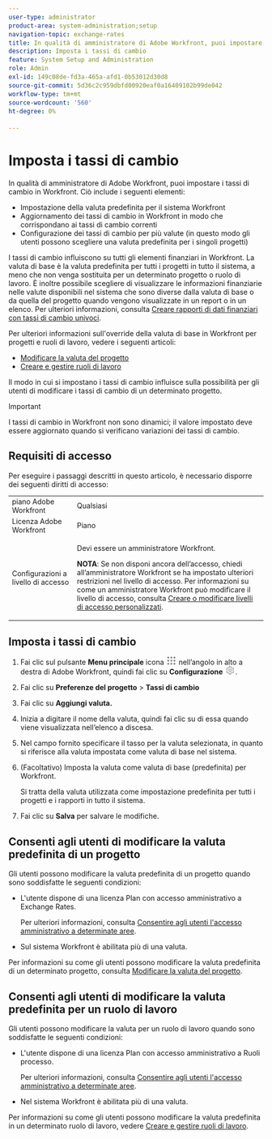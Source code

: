 ```yaml
---
user-type: administrator
product-area: system-administration;setup
navigation-topic: exchange-rates
title: In qualità di amministratore di Adobe Workfront, puoi impostare i tassi di cambio in Workfront.
description: Imposta i tassi di cambio
feature: System Setup and Administration
role: Admin
exl-id: 149c08de-fd3a-465a-afd1-0b53012d30d8
source-git-commit: 5d36c2c959dbfd00920eaf0a16409102b99de042
workflow-type: tm+mt
source-wordcount: '560'
ht-degree: 0%

---
```


# Imposta i tassi di cambio

<!--
<p data-mc-conditions="QuicksilverOrClassic.Draft mode">*** DON'T DELETE, DRAFT OR HIDE THIS ARTICLE. IT IS LINKED TO THE PRODUCT, THROUGH THE CONTEXT SENSITIVE HELP LINKS. **</p>
-->

In qualità di amministratore di Adobe Workfront, puoi impostare i tassi di cambio in Workfront. Ciò include i seguenti elementi:

* Impostazione della valuta predefinita per il sistema Workfront
* Aggiornamento dei tassi di cambio in Workfront in modo che corrispondano ai tassi di cambio correnti
* Configurazione dei tassi di cambio per più valute (in questo modo gli utenti possono scegliere una valuta predefinita per i singoli progetti)

I tassi di cambio influiscono su tutti gli elementi finanziari in Workfront. La valuta di base è la valuta predefinita per tutti i progetti in tutto il sistema, a meno che non venga sostituita per un determinato progetto o ruolo di lavoro. È inoltre possibile scegliere di visualizzare le informazioni finanziarie nelle valute disponibili nel sistema che sono diverse dalla valuta di base o da quella del progetto quando vengono visualizzate in un report o in un elenco. Per ulteriori informazioni, consulta [Creare rapporti di dati finanziari con tassi di cambio univoci](../../../reports-and-dashboards/reports/creating-and-managing-reports/create-financial-data-reports-unique-exchange-rates.md).

Per ulteriori informazioni sull&#39;override della valuta di base in Workfront per progetti e ruoli di lavoro, vedere i seguenti articoli:

* [Modificare la valuta del progetto](../../../manage-work/projects/project-finances/change-project-currency.md)
* [Creare e gestire ruoli di lavoro](../../../administration-and-setup/set-up-workfront/organizational-setup/create-manage-job-roles.md)

Il modo in cui si impostano i tassi di cambio influisce sulla possibilità per gli utenti di modificare i tassi di cambio di un determinato progetto.

>[!IMPORTANT]
>
>I tassi di cambio in Workfront non sono dinamici; il valore impostato deve essere aggiornato quando si verificano variazioni dei tassi di cambio.

## Requisiti di accesso

Per eseguire i passaggi descritti in questo articolo, è necessario disporre dei seguenti diritti di accesso:

<table style="table-layout:auto"> 
 <col> 
 <col> 
 <tbody> 
  <tr> 
   <td role="rowheader">piano Adobe Workfront</td> 
   <td>Qualsiasi</td> 
  </tr> 
  <tr> 
   <td role="rowheader">Licenza Adobe Workfront</td> 
   <td>Piano</td> 
  </tr> 
  <tr> 
   <td role="rowheader">Configurazioni a livello di accesso</td> 
   <td> <p>Devi essere un amministratore Workfront.</p> <p><b>NOTA</b>: Se non disponi ancora dell’accesso, chiedi all’amministratore Workfront se ha impostato ulteriori restrizioni nel livello di accesso. Per informazioni su come un amministratore Workfront può modificare il livello di accesso, consulta <a href="../../../administration-and-setup/add-users/configure-and-grant-access/create-modify-access-levels.md" class="MCXref xref">Creare o modificare livelli di accesso personalizzati</a>.</p> </td> 
  </tr> 
 </tbody> 
</table>

## Imposta i tassi di cambio

1. Fai clic sul pulsante **Menu principale** icona ![](assets/main-menu-icon.png) nell’angolo in alto a destra di Adobe Workfront, quindi fai clic su **Configurazione** ![](assets/gear-icon-settings.png).

1. Fai clic su **Preferenze del progetto** > **Tassi di cambio**

1. Fai clic su **Aggiungi valuta.**
1. Inizia a digitare il nome della valuta, quindi fai clic su di essa quando viene visualizzata nell’elenco a discesa.

1. Nel campo fornito specificare il tasso per la valuta selezionata, in quanto si riferisce alla valuta impostata come valuta di base nel sistema.
1. (Facoltativo) Imposta la valuta come valuta di base (predefinita) per Workfront.

   Si tratta della valuta utilizzata come impostazione predefinita per tutti i progetti e i rapporti in tutto il sistema.

1. Fai clic su **Salva** per salvare le modifiche.

## Consenti agli utenti di modificare la valuta predefinita di un progetto

Gli utenti possono modificare la valuta predefinita di un progetto quando sono soddisfatte le seguenti condizioni:

* L&#39;utente dispone di una licenza Plan con accesso amministrativo a Exchange Rates.

   Per ulteriori informazioni, consulta [Consentire agli utenti l&#39;accesso amministrativo a determinate aree](../../../administration-and-setup/add-users/configure-and-grant-access/grant-users-admin-access-certain-areas.md).

* Sul sistema Workfront è abilitata più di una valuta.

Per informazioni su come gli utenti possono modificare la valuta predefinita di un determinato progetto, consulta [Modificare la valuta del progetto](../../../manage-work/projects/project-finances/change-project-currency.md).

## Consenti agli utenti di modificare la valuta predefinita per un ruolo di lavoro

Gli utenti possono modificare la valuta per un ruolo di lavoro quando sono soddisfatte le seguenti condizioni:

* L&#39;utente dispone di una licenza Plan con accesso amministrativo a Ruoli processo.

   Per ulteriori informazioni, consulta [Consentire agli utenti l&#39;accesso amministrativo a determinate aree](../../../administration-and-setup/add-users/configure-and-grant-access/grant-users-admin-access-certain-areas.md).

* Nel sistema Workfront è abilitata più di una valuta.

Per informazioni su come gli utenti possono modificare la valuta predefinita in un determinato ruolo di lavoro, vedere [Creare e gestire ruoli di lavoro](../../../administration-and-setup/set-up-workfront/organizational-setup/create-manage-job-roles.md).
